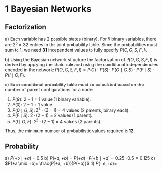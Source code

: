 # 1 Bayesian Networks
## Factorization
a) Each variable has 2 possible states (binary). For 5 binary variables, there are $2^5 = 32$ entries in the joint probability table. Since the probabilities must sum to 1, we need **31** independent values to fully specify $P(O, G, S, F, I)$.

b) Using the Bayesian network structure the factorization of $P(O, G, S, F, I)$ is derived by applying the chain rule and using the conditional independencies encoded in the network:
$P(O, G, S, F, I) = P(G) \cdot P(S) \cdot P(O \mid G, S) \cdot P(F \mid S) \cdot P(I \mid O, F)$.

c) Each conditional probability table must be calculated based on the number of parent configurations for a node:
1. $P(G)$: $2 - 1 = 1$ value (1 binary variable).
2. $P(S)$: $2 - 1 = 1$ value.
3. $P(O \mid G, S)$: $2^2 \cdot (2 - 1) = 4$ values (2 parents, binary each).
4. $P(F \mid S)$: $2 \cdot (2 - 1) = 2$ values (1 parent).
5. $P(I \mid O, F)$: $2^2 \cdot (2 - 1) = 4$ values (2 parents).

Thus, the minimum number of probabilistic values required is **12**.

## Probability

a) $P(+b \mid +a)=0.5$
b) $P(+a, +b)= P(+a) \cdot P(+b \mid +a)= 0.25⋅0.5=0.125$
c) $P(+a \mid +b)= \frac{P(+a, +b)}{P(+b)}$
d) $P(−e, +a)=$



